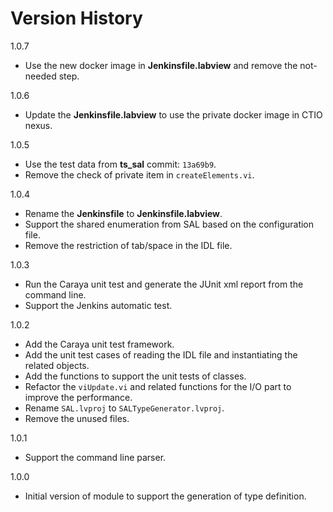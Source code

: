 # Version History

1.0.7

- Use the new docker image in **Jenkinsfile.labview** and remove the not-needed step.

1.0.6

- Update the **Jenkinsfile.labview** to use the private docker image in CTIO nexus.

1.0.5

- Use the test data from **ts_sal** commit: `13a69b9`.
- Remove the check of private item in `createElements.vi`.

1.0.4

- Rename the **Jenkinsfile** to **Jenkinsfile.labview**.
- Support the shared enumeration from SAL based on the configuration file.
- Remove the restriction of tab/space in the IDL file.

1.0.3

- Run the Caraya unit test and generate the JUnit xml report from the command line.
- Support the Jenkins automatic test.

1.0.2

- Add the Caraya unit test framework.
- Add the unit test cases of reading the IDL file and instantiating the related objects.
- Add the functions to support the unit tests of classes.
- Refactor the `viUpdate.vi` and related functions for the I/O part to improve the performance.
- Rename `SAL.lvproj` to `SALTypeGenerator.lvproj`.
- Remove the unused files.

1.0.1

- Support the command line parser.

1.0.0

- Initial version of module to support the generation of type definition.
